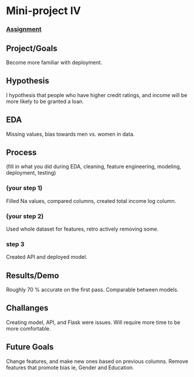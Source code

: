 # Mini-project IV

### [Assignment](assignment.md)

## Project/Goals
Become more familiar with deployment.

## Hypothesis
I hypothesis that people who have higher credit ratings, and income will be more likely to be granted a loan.

## EDA 
Missing values, bias towards men vs. women in data.


## Process
(fill in what you did during EDA, cleaning, feature engineering, modeling, deployment, testing)
### (your step 1)
Filled Na values, compared columns, created total income log column.
### (your step 2)
Used whole dataset for features, retro actively removing some.
### step 3
Created API and deployed model.
## Results/Demo

Roughly 70 % accurate on the first pass. Comparable between models.

## Challanges 
Creating model, API, and Flask were issues. Will require more time to be more comfortable.

## Future Goals
Change features, and make new ones based on previous columns. Remove features that
promote bias ie, Gender and Education.